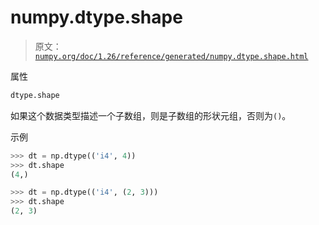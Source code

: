 # numpy.dtype.shape

> 原文：[`numpy.org/doc/1.26/reference/generated/numpy.dtype.shape.html`](https://numpy.org/doc/1.26/reference/generated/numpy.dtype.shape.html)

属性

```py
dtype.shape
```

如果这个数据类型描述一个子数组，则是子数组的形状元组，否则为`()`。

示例

```py
>>> dt = np.dtype(('i4', 4))
>>> dt.shape
(4,) 
```

```py
>>> dt = np.dtype(('i4', (2, 3)))
>>> dt.shape
(2, 3) 
```
